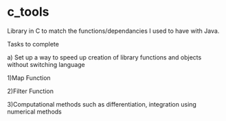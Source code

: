 # c_tools
Library in C to match the functions/dependancies I used to have with Java.

Tasks to complete

a) Set up a way to speed up creation of library functions and objects without switching language

1)Map Function

2)Filter Function

3)Computational methods such as differentiation, integration using numerical methods
